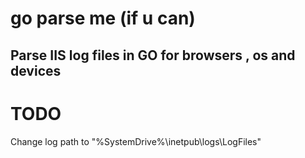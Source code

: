# go parse me (if u can)

## Parse IIS log files in GO for browsers , os and devices 

# TODO 

Change log path to "%SystemDrive%\inetpub\logs\LogFiles" 


